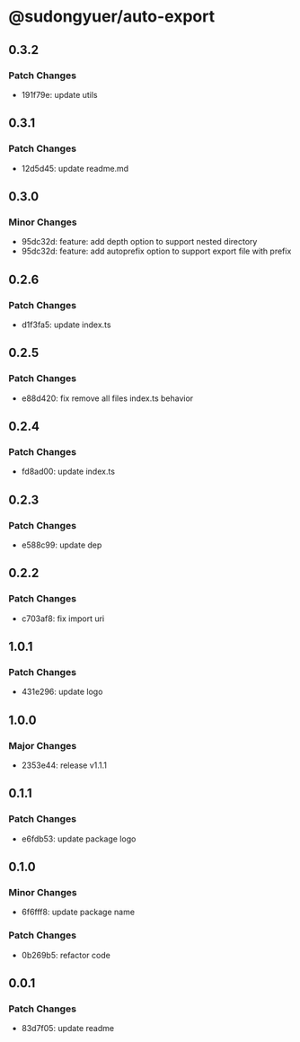 # @sudongyuer/auto-export

## 0.3.2

### Patch Changes

- 191f79e: update utils

## 0.3.1

### Patch Changes

- 12d5d45: update readme.md

## 0.3.0

### Minor Changes

- 95dc32d: feature: add depth option to support nested directory
- 95dc32d: feature: add autoprefix option to support export file with prefix

## 0.2.6

### Patch Changes

- d1f3fa5: update index.ts

## 0.2.5

### Patch Changes

- e88d420: fix remove all files index.ts behavior

## 0.2.4

### Patch Changes

- fd8ad00: update index.ts

## 0.2.3

### Patch Changes

- e588c99: update dep

## 0.2.2

### Patch Changes

- c703af8: fix import uri

## 1.0.1

### Patch Changes

- 431e296: update logo

## 1.0.0

### Major Changes

- 2353e44: release v1.1.1

## 0.1.1

### Patch Changes

- e6fdb53: update package logo

## 0.1.0

### Minor Changes

- 6f6fff8: update package name

### Patch Changes

- 0b269b5: refactor code

## 0.0.1

### Patch Changes

- 83d7f05: update readme
